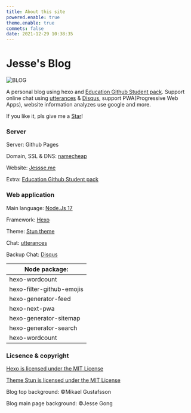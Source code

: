 ```yaml
---
title: About this site
powered.enable: true
theme.enable: true
commets: false
date: 2021-12-29 10:38:35
---
```


# Jesse's Blog

![BLOG](/images/BLOG.png)

A personal blog using hexo and [Education Github Student pack](http://education.github.com). Support online chat using [utterances](https://github.com/utterance) & [Disqus](https://disqus.com), support PWA(Progressive Web Apps), website information analyzes use google and more.

If you like it, pls give me a <a class="github-button" href="https://github.com/Jesse-0x/Jesse-0x.github.io" data-size="large" data-show-count="true" aria-label="Star Jesse-0x/Jesse-0x.github.io on GitHub">Star</a>!

### Server

Server: Github Pages

Domain, SSL & DNS: [namecheap](https://www.namecheap.com/)

Website: [Jessse.me](https://jessse.me)

Extra: [Education Github Student pack](http://education.github.com)



### Web application

Main language: [Node.Js 17](https://nodejs.org/)

Framework: [Hexo](https://github.com/hexojs/hexo) 

Theme: [Stun theme](https://github.com/liuyib/hexo-theme-stun/blob/master/README_en-US.md)

Chat: [utterances](https://github.com/utterance)

Backup Chat: [Disqus](https://disqus.com)

| Node package:             |
| ------------------------- |
| hexo-wordcount            |
| hexo-filter-github-emojis |
| hexo-generator-feed       |
| hexo-next-pwa             |
| hexo-generator-sitemap    |
| hexo-generator-search     |
| hexo-wordcount            |



### Licsence & copyright

[Hexo is licensed under the MIT License](https://github.com/hexojs/hexo/blob/master/LICENSE)

[Theme Stun is licensed under the MIT License](https://github.com/liuyib/hexo-theme-stun/blob/master/LICENSE)

Blog top background: ©Mikael Gustafsson

Blog main page background: ©Jesse Gong

